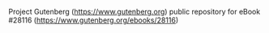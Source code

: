 Project Gutenberg (https://www.gutenberg.org) public repository for eBook #28116 (https://www.gutenberg.org/ebooks/28116)
